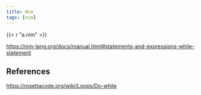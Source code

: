 ```yaml
---
title: Nim
tags: [nim]
---
```


{{< r "a.nim" >}}

<https://nim-lang.org/docs/manual.html#statements-and-expressions-while-statement>

## References

<https://rosettacode.org/wiki/Loops/Do-while>
